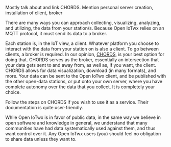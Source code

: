 Mostly talk about and link CHORDS.
Mention personal server creation, installation of client, broker

There are many ways you can approach collecting, visualizing, analyzing, and utilizing, the data
from your station/s. Because Open IoTwx relies on an MQTT protocol, it must send its data to a broker.

Each station is, in the IoT view, a client. Whatever platform you choose to interact with the data from
 your station on is also a client. To go between clients, a broker is required. In our opinion, 
 [CHORDS](https://earthcubeprojects-chords.github.io/chords-docs/whatis/), is your best option for
 doing that. CHORDS serves as the broker, essentially an intersection that your data gets sent to and
 away from, as well as, if you want, the client. CHORDS allows for data visualization, download (in many 
 formats), and more. Your data can be sent to the Open IoTwx client, and be published with the other
 open-data stations, or put onto your own server, where you have complete autonomy over the data
 that you collect. It is completely your choice.

 Follow the steps on CHORDS if you wish to use it as a service. Their documentation is quite 
 user-friendly.

 While Open IoTwx is in favor of public data, in the same way we believe in open software and 
 knowledge in general, we understand that many communities have had data systematically 
 used against them, and thus want control over it. Any Open IoTwx users (you) should feel no obligation
 to share data unless they want to.
